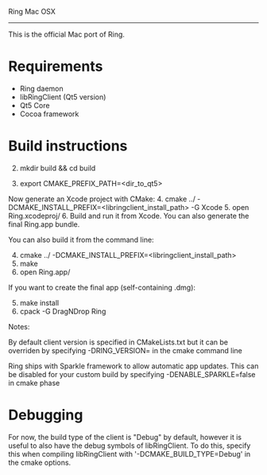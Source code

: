 Ring Mac OSX
**********

This is the official Mac port of Ring.

Requirements
=============

- Ring daemon
- libRingClient (Qt5 version)
- Qt5 Core
- Cocoa framework

Build instructions
==================

2. mkdir build && cd build

3. export CMAKE_PREFIX_PATH=<dir_to_qt5>

Now generate an Xcode project with CMake:
4. cmake ../ -DCMAKE_INSTALL_PREFIX=<libringclient_install_path> -G Xcode
5. open Ring.xcodeproj/
6. Build and run it from Xcode. You can also generate the final Ring.app bundle.

You can also build it from the command line:

4. cmake ../ -DCMAKE_INSTALL_PREFIX=<libringclient_install_path>
5. make
6. open Ring.app/

If you want to create the final app (self-containing .dmg):

5. make install
6. cpack -G DragNDrop Ring

Notes:

By default client version is specified in CMakeLists.txt but it can be overriden
by specifying -DRING_VERSION=<num> in the cmake command line

Ring ships with Sparkle framework to allow automatic app updates.
This can be disabled for your custom build by specifying -DENABLE_SPARKLE=false in cmake phase

Debugging
==================

For now, the build type of the client is "Debug" by default, however it is
useful to also have the debug symbols of libRingClient. To do this, specify this
when compiling libRingClient with '-DCMAKE_BUILD_TYPE=Debug' in the cmake
options.

